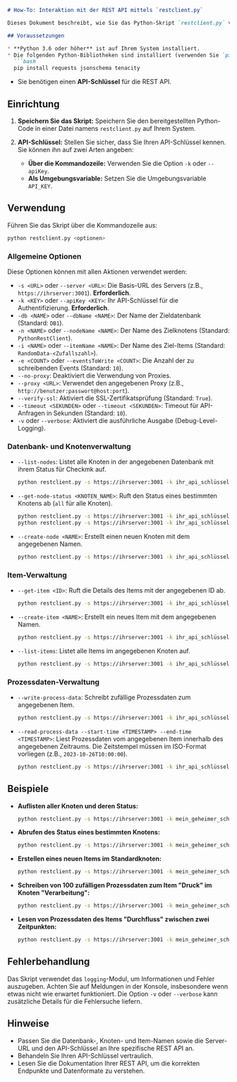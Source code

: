 
```markdown
# How-To: Interaktion mit der REST API mittels `restclient.py`

Dieses Dokument beschreibt, wie Sie das Python-Skript `restclient.py` verwenden können, um mit einer REST API zu interagieren und Datenbanken, Knoten und Items zu verwalten sowie Prozessdaten zu lesen und zu schreiben.

## Voraussetzungen

* **Python 3.6 oder höher** ist auf Ihrem System installiert.
* Die folgenden Python-Bibliotheken sind installiert (verwenden Sie `pip` zur Installation):
  ```bash
  pip install requests jsonschema tenacity
  ```
* Sie benötigen einen **API-Schlüssel** für die REST API.

## Einrichtung

1.  **Speichern Sie das Skript:** Speichern Sie den bereitgestellten Python-Code in einer Datei namens `restclient.py` auf Ihrem System.

2.  **API-Schlüssel:** Stellen Sie sicher, dass Sie Ihren API-Schlüssel kennen. Sie können ihn auf zwei Arten angeben:
    * **Über die Kommandozeile:** Verwenden Sie die Option `-k` oder `--apiKey`.
    * **Als Umgebungsvariable:** Setzen Sie die Umgebungsvariable `API_KEY`.

## Verwendung

Führen Sie das Skript über die Kommandozeile aus:

```bash
python restclient.py <optionen>
```

### Allgemeine Optionen

Diese Optionen können mit allen Aktionen verwendet werden:

* `-s <URL>` oder `--server <URL>`: Die Basis-URL des Servers (z.B., `https://ihrserver:3001`). **Erforderlich**.
* `-k <KEY>` oder `--apiKey <KEY>`: Ihr API-Schlüssel für die Authentifizierung. **Erforderlich**.
* `-db <NAME>` oder `--dbName <NAME>`: Der Name der Zieldatenbank (Standard: `DB1`).
* `-n <NAME>` oder `--nodeName <NAME>`: Der Name des Zielknotens (Standard: `PythonRestClient`).
* `-i <NAME>` oder `--itemName <NAME>`: Der Name des Ziel-Items (Standard: `RandomData-<Zufallszahl>`).
* `-e <COUNT>` oder `--eventsToWrite <COUNT>`: Die Anzahl der zu schreibenden Events (Standard: `10`).
* `--no-proxy`: Deaktiviert die Verwendung von Proxies.
* `--proxy <URL>`: Verwendet den angegebenen Proxy (z.B., `http://benutzer:passwort@host:port`).
* `--verify-ssl`: Aktiviert die SSL-Zertifikatsprüfung (Standard: `True`).
* `--timeout <SEKUNDEN>` oder `--timeout <SEKUNDEN>`: Timeout für API-Anfragen in Sekunden (Standard: `10`).
* `-v` oder `--verbose`: Aktiviert die ausführliche Ausgabe (Debug-Level-Logging).

### Datenbank- und Knotenverwaltung

* `--list-nodes`: Listet alle Knoten in der angegebenen Datenbank mit ihrem Status für Checkmk auf.
    ```bash
    python restclient.py -s https://ihrserver:3001 -k ihr_api_schlüssel --list-nodes -db MeineDatenbank
    ```

* `--get-node-status <KNOTEN_NAME>`: Ruft den Status eines bestimmten Knotens ab (`all` für alle Knoten).
    ```bash
    python restclient.py -s https://ihrserver:3001 -k ihr_api_schlüssel --get-node-status MeinKnoten -db MeineDatenbank
    python restclient.py -s https://ihrserver:3001 -k ihr_api_schlüssel --get-node-status all -db MeineDatenbank
    ```

* `--create-node <NAME>`: Erstellt einen neuen Knoten mit dem angegebenen Namen.
    ```bash
    python restclient.py -s https://ihrserver:3001 -k ihr_api_schlüssel --create-node NeuerKnoten -db MeineDatenbank
    ```

### Item-Verwaltung

* `--get-item <ID>`: Ruft die Details des Items mit der angegebenen ID ab.
    ```bash
    python restclient.py -s https://ihrserver:3001 -k ihr_api_schlüssel --get-item 12345 -db MeineDatenbank -n MeinKnoten
    ```

* `--create-item <NAME>`: Erstellt ein neues Item mit dem angegebenen Namen.
    ```bash
    python restclient.py -s https://ihrserver:3001 -k ihr_api_schlüssel --create-item SensorWert -db MeineDatenbank -n MeinKnoten
    ```

* `--list-items`: Listet alle Items im angegebenen Knoten auf.
    ```bash
    python restclient.py -s https://ihrserver:3001 -k ihr_api_schlüssel --list-items -db MeineDatenbank -n MeinKnoten
    ```

### Prozessdaten-Verwaltung

* `--write-process-data`: Schreibt zufällige Prozessdaten zum angegebenen Item.
    ```bash
    python restclient.py -s https://ihrserver:3001 -k ihr_api_schlüssel --write-process-data -db MeineDatenbank -n MeinKnoten -i SensorWert -e 5
    ```

* `--read-process-data --start-time <TIMESTAMP> --end-time <TIMESTAMP>`: Liest Prozessdaten vom angegebenen Item innerhalb des angegebenen Zeitraums. Die Zeitstempel müssen im ISO-Format vorliegen (z.B., `2023-10-26T10:00:00`).
    ```bash
    python restclient.py -s https://ihrserver:3001 -k ihr_api_schlüssel --read-process-data -db MeineDatenbank -n MeinKnoten -i SensorWert --start-time "2024-04-22T09:00:00" --end-time "2024-04-22T09:05:00"
    ```

## Beispiele

* **Auflisten aller Knoten und deren Status:**
    ```bash
    python restclient.py -s https://ihrserver:3001 -k mein_geheimer_schlüssel --list-nodes -db ProduktionsDB
    ```

* **Abrufen des Status eines bestimmten Knotens:**
    ```bash
    python restclient.py -s https://ihrserver:3001 -k mein_geheimer_schlüssel --get-node-status OPC_UA_Server -db TestDB
    ```

* **Erstellen eines neuen Items im Standardknoten:**
    ```bash
    python restclient.py -s https://ihrserver:3001 -k mein_geheimer_schlüssel --create-item TemperaturSensor -db Messwerte
    ```

* **Schreiben von 100 zufälligen Prozessdaten zum Item "Druck" im Knoten "Verarbeitung":**
    ```bash
    python restclient.py -s https://ihrserver:3001 -k mein_geheimer_schlüssel --write-process-data -db Steuerung -n Verarbeitung -i Druck -e 100
    ```

* **Lesen von Prozessdaten des Items "Durchfluss" zwischen zwei Zeitpunkten:**
    ```bash
    python restclient.py -s https://ihrserver:3001 -k mein_geheimer_schlüssel --read-process-data -db Analyse -n Datenlogger --itemName Durchfluss --start-time "2024-04-21T12:00:00" --end-time "2024-04-21T13:00:00"
    ```

## Fehlerbehandlung

Das Skript verwendet das `logging`-Modul, um Informationen und Fehler auszugeben. Achten Sie auf Meldungen in der Konsole, insbesondere wenn etwas nicht wie erwartet funktioniert. Die Option `-v` oder `--verbose` kann zusätzliche Details für die Fehlersuche liefern.

## Hinweise

* Passen Sie die Datenbank-, Knoten- und Item-Namen sowie die Server-URL und den API-Schlüssel an Ihre spezifische REST API an.
* Behandeln Sie Ihren API-Schlüssel vertraulich.
* Lesen Sie die Dokumentation Ihrer REST API, um die korrekten Endpunkte und Datenformate zu verstehen.
```
